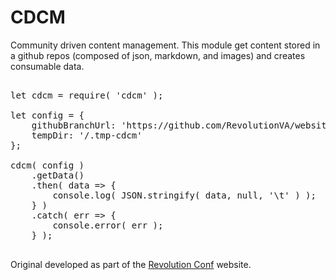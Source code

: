 # CDCM
Community driven content management. This module get content stored in a github repos (composed of json, markdown, and images) and creates consumable data. 

<pre>

let cdcm = require( 'cdcm' );

let config = {
    githubBranchUrl: 'https://github.com/RevolutionVA/website2017/archive/master',
    tempDir: '/.tmp-cdcm'
};

cdcm( config )
    .getData()
    .then( data => {
        console.log( JSON.stringify( data, null, '\t' ) );
    } )
    .catch( err => {
        console.error( err );
    } );

</pre>

Original developed as part of the [Revolution Conf](http://revolutionconf.com) website.